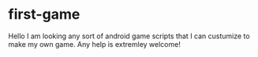 # first-game
Hello I am looking any sort of android game scripts that I can custumize to make my own game.  Any help is extremley welcome!
